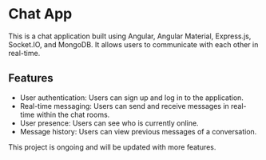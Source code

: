 # Chat App

This is a chat application built using Angular, Angular Material, Express.js, Socket.IO, and MongoDB. It allows users to communicate with each other in real-time.

## Features

- User authentication: Users can sign up and log in to the application.
- Real-time messaging: Users can send and receive messages in real-time within the chat rooms.
- User presence: Users can see who is currently online.
- Message history: Users can view previous messages of a conversation.

This project is ongoing and will be updated with more features.